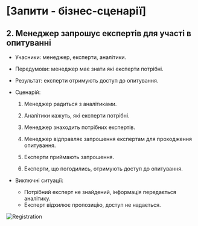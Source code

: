 # [Запити - бізнес-сценарії]

## 2. Менеджер запрошує експертів для участі в опитуванні

- Учасники: менеджер, експерти, аналітики.

- Передумови: менеджер має знати які експерти потрібні.

- Результат: експерти отримують доступ до опитування.

- Сценарій:

	1. Менеджер радиться з аналітиками.
	
	2. Аналітики кажуть, які експерти потрібні.
	
	3. Менеджер знаходить потрібних експертів.
	
	4. Менеджер відправляє запрошення експертам для проходження опитування.
	
	5. Експерти приймають запрошення.
	
	6. Експерти, що погодились, отримують доступ до опитування.
	
- Виключні ситуації:
	- Потрібний експерт не знайдений, інформація передається аналітику.
	- Експерт відхилює пропозицію, доступ не надається.

![Registration](https://imgur.com/n4e4M5O.png)
